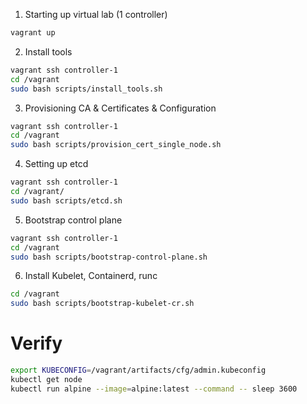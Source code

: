 1. Starting up virtual lab (1 controller)
```bash
vagrant up
```
2. Install tools
```bash
vagrant ssh controller-1
cd /vagrant
sudo bash scripts/install_tools.sh
```
3. Provisioning CA & Certificates & Configuration
```bash
vagrant ssh controller-1
cd /vagrant
sudo bash scripts/provision_cert_single_node.sh
```
4. Setting up etcd
```bash
vagrant ssh controller-1
cd /vagrant/
sudo bash scripts/etcd.sh
```
5. Bootstrap control plane
```bash
vagrant ssh controller-1
cd /vagrant
sudo bash scripts/bootstrap-control-plane.sh
```
6. Install Kubelet, Containerd, runc
```bash
cd /vagrant
sudo bash scripts/bootstrap-kubelet-cr.sh
```
# Verify 
```bash
export KUBECONFIG=/vagrant/artifacts/cfg/admin.kubeconfig
kubectl get node
kubectl run alpine --image=alpine:latest --command -- sleep 3600
```
